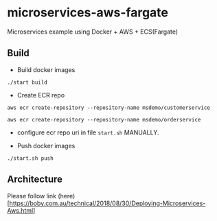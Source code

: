 # microservices-aws-fargate
Microservices example using Docker + AWS + ECS(Fargate)

## Build

 - Build docker images 
 
 ```./start build```

 - Create ECR repo 
 
 ```aws ecr create-repository --repository-name msdemo/customerservice``` 
 
 ```aws ecr create-repository --repository-name msdemo/orderservice```

 - configure ecr repo uri in file  ```start.sh``` MANUALLY.

 - Push docker images 
 
 ```./start.sh push```

## Architecture

Please follow link (here)[https://boby.com.au/technical/2018/08/30/Deploying-Microservices-Aws.html]
